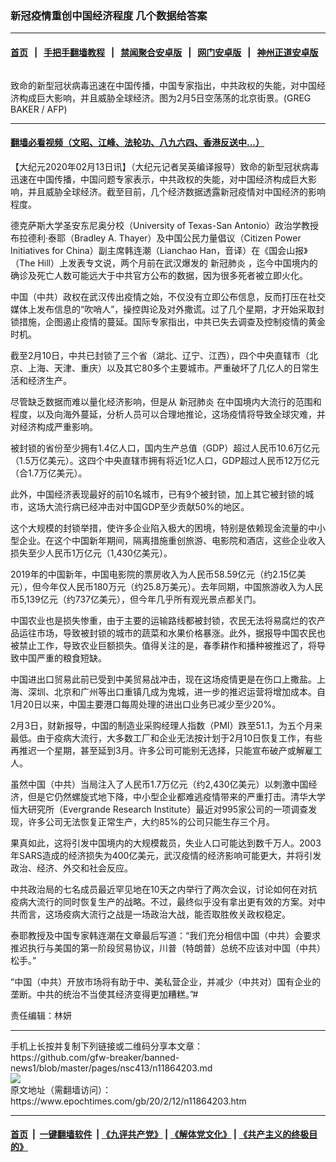### 新冠疫情重创中国经济程度 几个数据给答案
------------------------

#### [首页](https://github.com/gfw-breaker/banned-news1/blob/master/README.md) &nbsp;&nbsp;|&nbsp;&nbsp; [手把手翻墙教程](https://github.com/gfw-breaker/guides/wiki) &nbsp;&nbsp;|&nbsp;&nbsp; [禁闻聚合安卓版](https://github.com/gfw-breaker/bn-android) &nbsp;&nbsp;|&nbsp;&nbsp; [网门安卓版](https://github.com/oGate2/oGate) &nbsp;&nbsp;|&nbsp;&nbsp; [神州正道安卓版](https://github.com/SzzdOgate/update) 



<div><img alt="" class="aligncenter wp-post-image" src="https://i.epochtimes.com/assets/uploads/2020/02/000_1OP82B-600x400.jpg"/>
<div class="red16 caption">
 <p>
  致命的新型冠状病毒迅速在中国传播，中国专家指出，中共政权的失能，对中国经济构成巨大影响，并且威胁全球经济。图为2月5日空荡荡的北京街景。(GREG BAKER / AFP)
 </p>
</div>
</div><hr/>

#### [翻墙必看视频（文昭、江峰、法轮功、八九六四、香港反送中...）](http://167.172.214.107/home.html)

<div><p>
 【大纪元2020年02月13日讯】（大纪元记者吴英编译报导）致命的新型冠状病毒迅速在中国传播，中国问题专家表示，中共政权的失能，对中国经济构成巨大影响，并且威胁全球经济。截至目前，几个经济数据透露新冠疫情对中国经济的影响程度。
</p>
<p>
 德克萨斯大学圣安东尼奥分校（University of Texas-San Antonio）政治学教授布拉德利‧泰耶（Bradley A. Thayer）及中国公民力量倡议（Citizen Power Initiatives for China）副主席韩连潮（Lianchao Han，音译）在《国会山报》（The Hill）上发表专文说，两个月前在武汉爆发的
 <ok href="https://www.epochtimes.com/gb/tag/%E6%96%B0%E5%86%A0%E8%82%BA%E7%82%8E.html">
  新冠肺炎
 </ok>
 ，迄今中国境内的确诊及死亡人数可能远大于中共官方公布的数据，因为很多死者被立即火化。
</p>
<p>
 中国（中共）政权在武汉传出疫情之始，不仅没有立即公布信息，反而打压在社交媒体上发布信息的“吹哨人”，操控舆论及对外撒谎。过了几个星期，才开始采取封锁措施，企图遏止疫情的蔓延。国际专家指出，中共已失去调查及控制疫情的黄金时机。
</p>
<p>
 截至2月10日，中共已封锁了三个省（湖北、辽宁、江西），四个中央直辖市（北京、上海、天津、重庆）以及其它80多个主要城市。严重破坏了几亿人的日常生活和经济生产。
</p>
<p>
 尽管缺乏数据而难以量化经济影响，但是从
 <ok href="https://www.epochtimes.com/gb/tag/%E6%96%B0%E5%86%A0%E8%82%BA%E7%82%8E.html">
  新冠肺炎
 </ok>
 在中国境内大流行的范围和程度，以及向海外蔓延，分析人员可以合理地推论，这场疫情将导致全球灾难，并对经济构成严重影响。
</p>
<p>
 被封锁的省份至少拥有1.4亿人口，国内生产总值（GDP）超过人民币10.6万亿元（1.5万亿美元）。这四个中央直辖市拥有将近1亿人口，GDP超过人民币12万亿元（合1.7万亿美元）。
</p>
<p>
 此外，中国经济表现最好的前10名城市，已有9个被封锁，加上其它被封锁的城市，这场大流行病已经冲击对中国GDP至少贡献50%的地区。
</p>
<p>
 这个大规模的封锁举措，使许多企业陷入极大的困境，特别是依赖现金流量的中小型企业。在这个中国新年期间，隔离措施重创旅游、电影院和酒店，这些企业收入损失至少人民币1万亿元（1,430亿美元）。
</p>
<p>
 2019年的中国新年，中国电影院的票房收入为人民币58.59亿元（约2.15亿美元），但今年仅人民币180万元（约25.8万美元）。去年同期，中国旅游收入为人民币5,139亿元（约737亿美元），但今年几乎所有观光景点都关门。
</p>
<p>
 中国农业也是损失惨重，由于主要的运输路线都被封锁，农民无法将易腐烂的农产品运往市场，导致被封锁的城市的蔬菜和水果价格暴涨。此外，据报导中国农民也被禁止工作，导致农业巨额损失。值得关注的是，春季耕作和播种被推迟了，将导致中国严重的粮食短缺。
</p>
<p>
 中国进出口贸易此前已受到中美贸易战冲击，现在这场疫情更是在伤口上撒盐。上海、深圳、北京和广州等出口重镇几成为鬼城，进一步的推迟运营将增加成本。自1月20日以来，中国主要港口每周处理的进出口业务已减少至少20%。
</p>
<p>
 2月3日，财新报导，中国的制造业采购经理人指数（PMI）跌至51.1，为五个月来最低。由于疫病大流行，大多数工厂和企业无法按计划于2月10日恢复工作，有些再推迟一个星期，甚至延到3月。许多公司可能别无选择，只能宣布破产或解雇工人。
</p>
<p>
 虽然中国（中共）当局注入了人民币1.7万亿元（约2,430亿美元）以刺激中国经济，但是它仍然螺旋式地下降，中小型企业都难逃疫情带来的严重打击。清华大学恒大研究所（Evergrande Research Institute）最近对995家公司的一项调查发现，许多公司无法恢复正常生产，大约85%的公司只能生存三个月。
</p>
<p>
 果真如此，这将引发中国境内的大规模裁员，失业人口可能达到数千万人。2003年SARS造成的经济损失为400亿美元，武汉疫情的经济影响可能更大，并将引发政治、经济、外交和社会反应。
</p>
<p>
 中共政治局的七名成员最近罕见地在10天之内举行了两次会议，讨论如何在对抗疫病大流行的同时恢复生产的战略。不过，最终似乎没有拿出更有效的方案。对中共而言，这场疫病大流行之战是一场政治大战，能否取胜攸关政权稳定。
</p>
<p>
 泰耶教授及中国专家韩连潮在文章最后写道：“我们充分相信中国（中共）会要求推迟执行与美国的第一阶段贸易协议，川普（特朗普）总统不应该对中国（中共）松手。”
</p>
<p>
 “中国（中共）开放市场将有助于中、美私营企业，并减少（中共对）国有企业的垄断。中共的统治不当使其经济变得更加糟糕。”#
</p>
<p>
 责任编辑：林妍
</p>
</div>
<hr/>
手机上长按并复制下列链接或二维码分享本文章：<br/>
https://github.com/gfw-breaker/banned-news1/blob/master/pages/nsc413/n11864203.md <br/>
<a href='https://github.com/gfw-breaker/banned-news1/blob/master/pages/nsc413/n11864203.md'><img src='https://github.com/gfw-breaker/banned-news1/blob/master/pages/nsc413/n11864203.md.png'/></a> <br/>
原文地址（需翻墙访问）：https://www.epochtimes.com/gb/20/2/12/n11864203.htm


------------------------
#### [首页](https://github.com/gfw-breaker/banned-news1/blob/master/README.md) &nbsp;|&nbsp; [一键翻墙软件](https://github.com/gfw-breaker/nogfw/blob/master/README.md) &nbsp;| [《九评共产党》](https://github.com/gfw-breaker/9ping.md/blob/master/README.md#九评之一评共产党是什么) | [《解体党文化》](https://github.com/gfw-breaker/jtdwh.md/blob/master/README.md) | [《共产主义的终极目的》](https://github.com/gfw-breaker/gczydzjmd.md/blob/master/README.md)


<img src='http://gfw-breaker.win/banned-news/pages/nsc413/n11864203.md' width='0px' height='0px'/>
